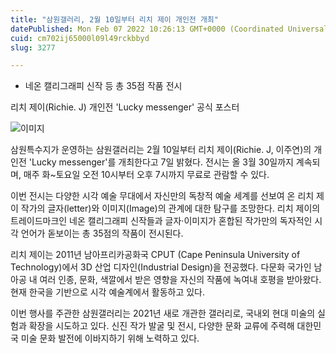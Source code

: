 ```yaml
---
title: "삼원갤러리, 2월 10일부터 리치 제이 개인전 개최"
datePublished: Mon Feb 07 2022 10:26:13 GMT+0000 (Coordinated Universal Time)
cuid: cm702ij65000l09l49rckbbyd
slug: 3277

---
```



- 네온 캘리그래피 신작 등 총 35점 작품 전시

리치 제이(Richie. J) 개인전 'Lucky messenger' 공식 포스터

![이미지](https://cdn.hashnode.com/res/hashnode/image/upload/v1739253308598/404a945c-21ad-4007-84b9-fcdb89b756f4.jpeg)

삼원특수지가 운영하는 삼원갤러리는 2월 10일부터 리치 제이(Richie. J, 이주연)의 개인전 'Lucky messenger'를 개최한다고 7일 밝혔다. 전시는 올 3월 30일까지 계속되며, 매주 화~토요일 오전 10시부터 오후 7시까지 무료로 관람할 수 있다.

이번 전시는 다양한 시각 예술 무대에서 자신만의 독창적 예술 세계를 선보여 온 리치 제이 작가의 글자(letter)와 이미지(Image)의 관계에 대한 탐구를 조망한다. 리치 제이의 트레이드마크인 네온 캘리그래피 신작들과 글자·이미지가 혼합된 작가만의 독자적인 시각 언어가 돋보이는 총 35점의 작품이 전시된다.

리치 제이는 2011년 남아프리카공화국 CPUT (Cape Peninsula University of Technology)에서 3D 산업 디자인(Industrial Design)을 전공했다. 다문화 국가인 남아공 내 여러 인종, 문화, 색깔에서 받은 영향을 자신의 작품에 녹여내 호평을 받아왔다. 현재 한국을 기반으로 시각 예술계에서 활동하고 있다.

이번 행사를 주관한 삼원갤러리는 2021년 새로 개관한 갤러리로, 국내외 현대 미술의 실험과 확장을 시도하고 있다. 신진 작가 발굴 및 전시, 다양한 문화 교류에 주력해 대한민국 미술 문화 발전에 이바지하기 위해 노력하고 있다.